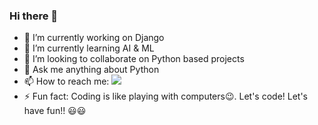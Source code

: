 ### Hi there 👋

- 🔭 I’m currently working on Django
- 🌱 I’m currently learning AI & ML
- 👯 I’m looking to collaborate on Python based projects
- 💬 Ask me anything about Python
- 📫 How to reach me: <a href="https://linkedin.com/in/jainj2305" target="_blank"><img src="https://img.icons8.com/fluent/48/000000/linkedin.png" /></a>
- ⚡ Fun fact: Coding is like playing with computers😉. Let's code! Let's have fun!! 😃😃

<!--
**jainj2305/jainj2305** is a ✨ _special_ ✨ repository because its `README.md` (this file) appears on your GitHub profile.

Here are some ideas to get you started:

- 🔭 I’m currently working on ...
- 🌱 I’m currently learning ...
- 👯 I’m looking to collaborate on ...
- 🤔 I’m looking for help with ...
- 💬 Ask me about ...
- 📫 How to reach me: ...
- 😄 Pronouns: ...
- ⚡ Fun fact: ...
-->
